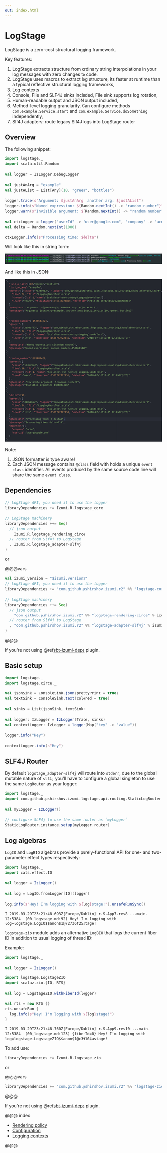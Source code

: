 ```yaml
---
out: index.html
---
```

LogStage
========

LogStage is a zero-cost structural logging framework.

Key features:

1. LogStage extracts structure from ordinary string interpolations in your log messages with zero changes to code.
2. LogStage uses macros to extract log structure, its faster at runtime than a typical reflective structural logging frameworks,
3. Log contexts
4. Console, File and SLF4J sinks included, File sink supports log rotation,
5. Human-readable output and JSON output included,
6. Method-level logging granularity. Can configure methods `com.example.Service.start` and `com.example.Service.doSomething` independently,
7. Slf4J adapters: route legacy Slf4J logs into LogStage router

Overview
--------

The following snippet:

```scala mdoc:silent
import logstage._
import scala.util.Random

val logger = IzLogger.DebugLogger

val justAnArg = "example"
val justAList = List[Any](10, "green", "bottles")

logger.trace(s"Argument: $justAnArg, another arg: $justAList")
logger.info(s"Named expression: ${Random.nextInt() -> "random number"}")
logger.warn(s"Invisible argument: ${Random.nextInt() -> "random number" -> null}")

val ctxLogger = logger("userId" -> "user@google.com", "company" -> "acme")
val delta = Random.nextInt(1000)

ctxLogger.info(s"Processing time: $delta")
```

Will look like this in string form:

![logstage-sample-output-string](media/00-logstage-sample-output-string.png)

And like this in JSON:

![logstage-sample-output-string](media/00-logstage-sample-output-json.png)

Note:

1. JSON formatter is type aware!
2. Each JSON message contains `@class` field with holds a unique `event class` identifier.
   All events produced by the same source code line will share the same `event class`.

Dependencies
------------

```scala
// LogStage API, you need it to use the logger
libraryDependencies += Izumi.R.logstage_core

// LogStage machinery
libraryDependencies ++= Seq(
  // json output
    Izumi.R.logstage_rendering_circe
  // router from Slf4j to LogStage
  , Izumi.R.logstage_adapter-slf4j
)
```

or

@@@vars
```scala
val izumi_version = "$izumi.version$"
// LogStage API, you need it to use the logger
libraryDependencies += "com.github.pshirshov.izumi.r2" %% "logstage-core" % izumi_version

// LogStage machinery
libraryDependencies ++= Seq(
  // json output
    "com.github.pshirshov.izumi.r2" %% "logstage-rendering-circe" % izumi_version
  // router from Slf4j to LogStage
  , "com.github.pshirshov.izumi.r2" %% "logstage-adapter-slf4j" % izumi_version    
)
```
@@@

If you're not using @ref[sbt-izumi-deps](../sbt/00_sbt.md#bills-of-materials) plugin.

Basic setup
-----------

```scala mdoc:reset:silent
import logstage._
import logstage.circe._

val jsonSink = ConsoleSink.json(prettyPrint = true)
val textSink = ConsoleSink.text(colored = true)

val sinks = List(jsonSink, textSink)

val logger: IzLogger = IzLogger(Trace, sinks)
val contextLogger: IzLogger = logger(Map("key" -> "value"))

logger.info("Hey")

contextLogger.info(s"Hey")
```

SLF4J Router
------------

By default `logstage_adapter-slf4j` will route into `stderr`, due to the global mutable nature of `slf4j` you'll have to
configure a global singleton to use the same `LogRouter` as your logger:

```scala mdoc:reset
import logstage._
import com.github.pshirshov.izumi.logstage.api.routing.StaticLogRouter

val myLogger = IzLogger()

// configure SLF4j to use the same router as `myLogger`
StaticLogRouter.instance.setup(myLogger.router)
```

Log algebras
------------

`LogIO` and `LogBIO` algebras provide a purely-functional API for one- and two-parameter effect types respectively:

```scala mdoc:reset
import logstage._
import cats.effect.IO

val logger = IzLogger()

val log = LogIO.fromLogger[IO](logger)

log.info(s"Hey! I'm logging with ${log}stage!").unsafeRunSync()
```

```
I 2019-03-29T23:21:48.693Z[Europe/Dublin] r.S.App7.res8 ...main-12:5384  (00_logstage.md:92) Hey! I'm logging with log=logstage.LogIO$$anon$1@72736f25stage!
```

`logstage-zio` module adds an alternative `LogBIO` that logs the current fiber ID in addition to usual logging of thread ID:

Example: 

```scala mdoc:invisible:reset
import logstage._

val logger = IzLogger()
```

```scala mdoc
import logstage.LogstageZIO
import scalaz.zio.{IO, RTS}

val log = LogstageZIO.withFiberId(logger)

val rts = new RTS {}
rts.unsafeRun {
  log.info(s"Hey! I'm logging with ${log}stage!")
}
```

```
I 2019-03-29T23:21:48.760Z[Europe/Dublin] r.S.App9.res10 ...main-12:5384  (00_logstage.md:123) {fiberId=0} Hey! I'm logging with log=logstage.LogstageZIO$$anon$1@c39104astage!
```

To add use:

```scala
libraryDependencies += Izumi.R.logstage_zio
```

or

@@@vars
```scala
libraryDependencies += "com.github.pshirshov.izumi.r2" %% "logstage-zio" % izumi_version
```
@@@

If you're not using @ref[sbt-izumi-deps](../sbt/00_sbt.md#bills-of-materials) plugin.


@@@ index

* [Rendering policy](policy.md)
* [Configuration](config.md)
* [Logging contexts](custom_ctx.md)

@@@
